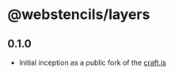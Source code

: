 # @webstencils/layers

## 0.1.0

- Initial inception as a public fork of the [craft.js](https://github.com/prevwong/craft.js)
